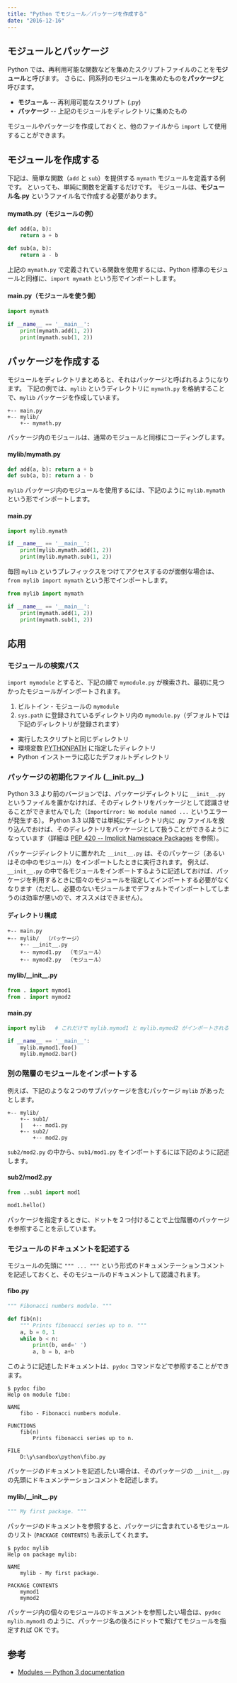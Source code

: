 ```yaml
---
title: "Python でモジュール／パッケージを作成する"
date: "2016-12-16"
---
```


モジュールとパッケージ
----

Python では、再利用可能な関数などを集めたスクリプトファイルのことを**モジュール**と呼びます。
さらに、同系列のモジュールを集めたものを**パッケージ**と呼びます。

- **モジュール** -- 再利用可能なスクリプト (.py)
- **パッケージ** -- 上記のモジュールをディレクトリに集めたもの

モジュールやパッケージを作成しておくと、他のファイルから `import` して使用することができます。


モジュールを作成する
----

下記は、簡単な関数（`add` と `sub`）を提供する `mymath` モジュールを定義する例です。
といっても、単純に関数を定義するだけです。
モジュールは、**モジュール名.py** というファイル名で作成する必要があります。

#### mymath.py（モジュールの例）

```python
def add(a, b):
    return a + b

def sub(a, b):
    return a - b
```

上記の `mymath.py` で定義されている関数を使用するには、Python 標準のモジュールと同様に、`import mymath` という形でインポートします。

#### main.py（モジュールを使う側）

```python
import mymath

if __name__ == '__main__':
    print(mymath.add(1, 2))
    print(mymath.sub(1, 2))
```


パッケージを作成する
----

モジュールをディレクトリまとめると、それはパッケージと呼ばれるようになります。
下記の例では、`mylib` というディレクトリに `mymath.py` を格納することで、`mylib` パッケージを作成しています。

```
+-- main.py
+-- mylib/
    +-- mymath.py
```

パッケージ内のモジュールは、通常のモジュールと同様にコーディングします。

#### mylib/mymath.py

```python
def add(a, b): return a + b
def sub(a, b): return a - b
```

`mylib` パッケージ内のモジュールを使用するには、下記のように `mylib.mymath` という形でインポートします。

#### main.py

```python
import mylib.mymath

if __name__ == '__main__':
    print(mylib.mymath.add(1, 2))
    print(mylib.mymath.sub(1, 2))
```

毎回 `mylib` というプレフィックスをつけてアクセスするのが面倒な場合は、`from mylib import mymath` という形でインポートします。

```python
from mylib import mymath

if __name__ == '__main__':
    print(mymath.add(1, 2))
    print(mymath.sub(1, 2))
```

応用
----

### モジュールの検索パス

`import mymodule` とすると、下記の順で `mymodule.py` が検索され、最初に見つかったモジュールがインポートされます。

1. ビルトイン・モジュールの `mymodule`
2. `sys.path` に登録されているディレクトリ内の `mymodule.py`（デフォルトでは下記のディレクトリが登録されます）
  * 実行したスクリプトと同じディレクトリ
  * 環境変数 [PYTHONPATH](https://docs.python.org/3/using/cmdline.html#envvar-PYTHONPATH) に指定したディレクトリ
  * Python インストーラに応じたデフォルトディレクトリ

### パッケージの初期化ファイル (\_\_init.py\_\_)

Python 3.3 より前のバージョンでは、パッケージディレクトリに `__init__.py` というファイルを置かなければ、そのディレクトリをパッケージとして認識させることができませんでした（`ImportError: No module named ...` というエラーが発生する）。
Python 3.3 以降では単純にディレクトリ内に .py ファイルを放り込んでおけば、そのディレクトリをパッケージとして扱うことができるようになっています（詳細は [PEP 420 -- Implicit Namespace Packages](https://www.python.org/dev/peps/pep-0420/) を参照）。

パッケージディレクトリに置かれた `__init__.py` は、そのパッケージ（あるいはその中のモジュール）をインポートしたときに実行されます。
例えば、`__init__.py` の中で各モジュールをインポートするように記述しておけば、パッケージを利用するときに個々のモジュールを指定してインポートする必要がなくなります（ただし、必要のないモジュールまでデフォルトでインポートしてしまうのは効率が悪いので、オススメはできません）。

#### ディレクトリ構成

```
+-- main.py
+-- mylib/  （パッケージ）
    +-- __init__.py
    +-- mymod1.py  （モジュール）
    +-- mymod2.py  （モジュール）
```

#### mylib/\_\_init\_\_.py

```python
from . import mymod1
from . import mymod2
```

#### main.py

```python
import mylib   # これだけで mylib.mymod1 と mylib.mymod2 がインポートされる

if __name__ == '__main__':
    mylib.mymod1.foo()
    mylib.mymod2.bar()
```

### 別の階層のモジュールをインポートする

例えば、下記のような２つのサブパッケージを含むパッケージ `mylib` があったとします。

```
+-- mylib/
    +-- sub1/
    |   +-- mod1.py
    +-- sub2/
        +-- mod2.py
```

`sub2/mod2.py` の中から、`sub1/mod1.py` をインポートするには下記のように記述します。

#### sub2/mod2.py

```python
from ..sub1 import mod1

mod1.hello()
```

パッケージを指定するときに、ドットを２つ付けることで上位階層のパッケージを参照することを示しています。


### モジュールのドキュメントを記述する

モジュールの先頭に `""" ... """` という形式のドキュメンテーションコメントを記述しておくと、そのモジュールのドキュメントして認識されます。

#### fibo.py

```python
""" Fibonacci numbers module. """

def fib(n):
    """ Prints fibonacci series up to n. """
    a, b = 0, 1
    while b < n:
        print(b, end=' ')
        a, b = b, a+b
```

このように記述したドキュメントは、`pydoc` コマンドなどで参照することができます。

```
$ pydoc fibo
Help on module fibo:

NAME
    fibo - Fibonacci numbers module.

FUNCTIONS
    fib(n)
        Prints fibonacci series up to n.

FILE
    D:\y\sandbox\python\fibo.py
```

パッケージのドキュメントを記述したい場合は、そのパッケージの `__init__.py` の先頭にドキュメンテーションコメントを記述します。

#### mylib/\_\_init\_\_.py

```python
""" My first package. """
```

パッケージのドキュメントを参照すると、パッケージに含まれているモジュールのリスト (`PACKAGE CONTENTS`) も表示してくれます。

```
$ pydoc mylib
Help on package mylib:

NAME
    mylib - My first package.

PACKAGE CONTENTS
    mymod1
    mymod2
```

パッケージ内の個々のモジュールのドキュメントを参照したい場合は、`pydoc mylib.mymod1` のように、パッケージ名の後ろにドットで繋げてモジュールを指定すれば OK です。


参考
----

* [Modules — Python 3 documentation](https://docs.python.org/3/tutorial/modules.html)


